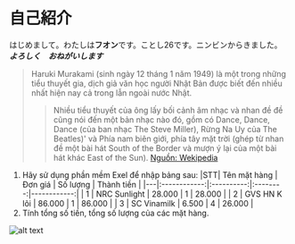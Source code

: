 # 自己紹介
はじめまして。わたしは**フオン**です。ことし26です。ニンビンからきました。
**_よろしく　おねがいします_**
>Haruki Murakami (sinh ngày 12 tháng 1 năm 1949) là một trong những tiểu thuyết gia, dịch giả văn học người Nhật Bản được biết đến nhiều nhất hiện nay cả trong lẫn ngoài nước Nhật.
>
>>Nhiều tiểu thuyết của ông lấy bối cảnh âm nhạc và nhan đề đề cũng nói đến một bản nhạc nào đó, gồm có Dance, Dance, Dance (của ban nhạc The Steve Miller), Rừng Na Uy của The Beatles)' và Phía nam biên giới, phía tây mặt trời (ghép từ nhan đề một bài hát South of the Border và mượn ý lại của một bài hát khác East of the Sun).
>[Nguồn: Wekipedia](vi.wikipedia.org/wiki/Murakami_Haruki)

1. Hãy sử dụng phần mềm Exel để nhập bảng sau:
|STT| Tên mặt hàng |  Đơn giá   | Số lượng | Thành tiền  |
|---|:------------:|:----------:|:--------:|------------:|
| 1 | NRC Sunlight |  28.000    |    1     |   28.000    |
| 2 | GVS HN K lõi |  86.000    |    1     |   86.000    |
| 3 | SC Vinamilk  |   6.500    |    4     |   26.000    |
2. Tính tổng số tiền, tổng số lượng của các mặt hàng.

![alt text](http://blog-imgs-47.fc2.com/n/i/j/nijiirokyozai/meishi_bingo.jpg)
